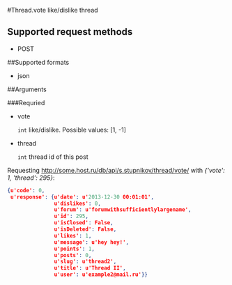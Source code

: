 #Thread.vote
like/dislike thread

## Supported request methods 
* POST

##Supported formats
* json

##Arguments


###Requried
* vote

   ```int``` like/dislike. Possible values: [1, -1]
* thread

   ```int``` thread id of this post


Requesting http://some.host.ru/db/api/s.stupnikov/thread/vote/ with _{'vote': 1, 'thread': 295}_:
```json
{u'code': 0,
 u'response': {u'date': u'2013-12-30 00:01:01',
               u'dislikes': 0,
               u'forum': u'forumwithsufficientlylargename',
               u'id': 295,
               u'isClosed': False,
               u'isDeleted': False,
               u'likes': 1,
               u'message': u'hey hey!',
               u'points': 1,
               u'posts': 0,
               u'slug': u'thread2',
               u'title': u'Thread II',
               u'user': u'example2@mail.ru'}}
```
